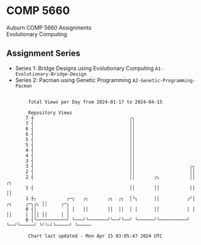 # COMP 5660
Auburn COMP 5660 Assignments  
Evolutionary Computing

## Assignment Series
- Series 1: Bridge Designs using Evolutionary Computing `A1-Evolutionary-Bridge-Design`
- Series 2: Pacman using Genetic Programming `A2-Genetic-Programming-Pacman`

```

        Total Views per Day from 2024-01-17 to 2024-04-15

        Repository Views
       7 ┼                                   ╭╮
       7 ┤                                   ││
       6 ┤                                   ││
       6 ┤                                   ││
       5 ┤                                   ││
       5 ┤                                   ││
       4 ┤                                   ││
       4 ┤                                   ││
       3 ┤                                   ││
       3 ┤                                   ││                    ╭╮
       2 ┤                                   ││                    ││
       2 ┤                                   ││       ╭╮           ││               ╭╮
       1 ┤                                   ││       ││           ││               ││
       1 ┼╮           ╭─╮   ╭╮       ╭╮  ╭╮  │╰╮      ││          ╭╯│  ╭╮     ╭─╮╭╮ ││     ╭─╮
       0 ┤│           │ │   ││       ││  ││  │ │      ││          │ │  ││     │ │││ ││     │ │
       0 ┤╰───────────╯ ╰───╯╰───────╯╰──╯╰──╯ ╰──────╯╰──────────╯ ╰──╯╰─────╯ ╰╯╰─╯╰─────╯ ╰─────

        Chart last updated - Mon Apr 15 03:05:47 2024 UTC
        
```

